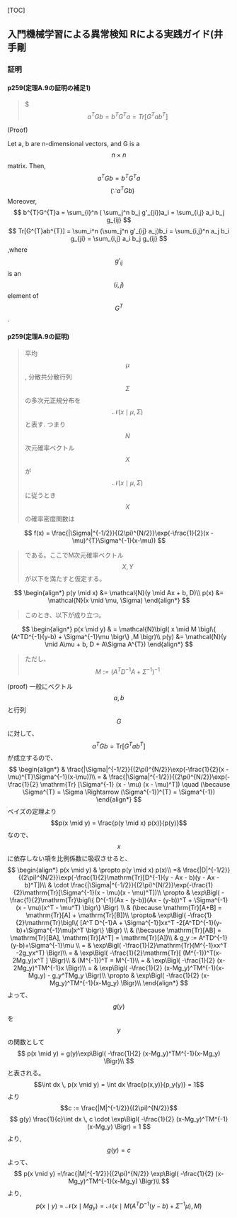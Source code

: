[TOC]

## 入門機械学習による異常検知 Rによる実践ガイド(井手剛

### 証明

#### p259(定理A.9の証明の補足1)
> $$$a^{T}Gb = b^{T}G^{T}a = Tr[G^{T}ab^{T}]$$

(Proof)

Let a, b are n-dimensional vectors, and G is a $$n \times n$$ matrix.
Then, 
$$a^{T}Gb = b^{T}G^{T}a$$ $$\quad(\because a^{T}Gb)$$
Moreover,
$$
b^{T}G^{T}a 
= \sum_{i}^n ( \sum_j^n b_j g'_{ji})a_i
= \sum_{i,j} a_i b_j g_{ij}
$$
$$
Tr[G^{T}ab^{T}]
= \sum_i^n (\sum_j^n g'_{ij} a_j)b_i
= \sum_{i,j}^n a_j b_i g_{ji}
= \sum_{i,j} a_i b_j g_{ij}
$$
,where $$g'_{ij}$$ is an $$(i, j)$$ element of $$G^{T}$$.



#### p259(定理A.9の証明)

> 平均$$\mu$$, 分散共分散行列$$\Sigma$$の多次元正規分布を$$\mathcal{N}(x \mid \mu, \Sigma)$$と表す.
> つまり$$N$$次元確率ベクトル$$X$$が$$\mathcal{N}(x \mid \mu, \Sigma)$$に従うとき$$X$$の確率密度関数は

$$
f(x) = 
\frac{|\Sigma|^{-1/2}}{(2\pi)^{N/2}}\exp(-\frac{1}{2}(x - \mu)^{T}\Sigma^{-1}(x-\mu))
$$

> である。ここでM次元確率ベクトル$$X,Y$$が以下を満たすと仮定する。

$$
\begin{align*}
	p(y \mid x) &= \mathcal{N}(y \mid Ax + b, D)\\
	p(x) &= \mathcal{N}(x \mid \mu, \Sigma)
\end{align*}
$$

> このとき、以下が成り立つ。

$$
\begin{align*}
	p(x \mid y) & = 
		\mathcal{N}\bigl(
			x \mid M \bigl\{ 
				(A^TD^{-1}(y-b) + \Sigma^{-1}\mu 
			\bigr\} ,M
		\bigr)\\
	p(y) &= \mathcal{N}(y \mid A\mu + b, D + A\Sigma A^{T})
\end{align*}
$$

> ただし、$$M := (A^{T}D^{-1}A + \Sigma^{-1})^{-1} $$

(proof)
一般にベクトル$$a,b$$と行列$$G$$に対して、$$a^{T}Gb = \mathrm{Tr}[G^T ab^T]$$が成立するので、
$$
\begin{align*}
	& \frac{|\Sigma|^{-1/2}}{(2\pi)^{N/2}}\exp(-\frac{1}{2}(x - \mu)^{T}\Sigma^{-1}(x-\mu))\\
	= & \frac{|\Sigma|^{-1/2}}{(2\pi)^{N/2}}\exp(-\frac{1}{2} \mathrm{Tr} [\Sigma^{-1} (x - \mu) (x - \mu)^T])
	\quad (\because \Sigma^{T} = \Sigma \Rightarrow (\Sigma^{-1})^{T} = \Sigma^{-1})
\end{align*}
$$
ベイズの定理より$$p(x \mid y) = \frac{p(y \mid x) p(x)}{p(y)}$$なので、$$x$$に依存しない項を比例係数に吸収させると、
$$
\begin{align*}
	p(x \mid y) & \propto p(y \mid x) p(x)\\
	 =& \frac{|D|^{-1/2}}{(2\pi)^{N/2}}\exp(-\frac{1}{2}\mathrm{Tr}[D^{-1}(y - Ax - b)(y - Ax - b)^T])\\
	& \cdot \frac{|\Sigma|^{-1/2}}{(2\pi)^{N/2}}\exp(-\frac{1}{2}\mathrm{Tr}[\Sigma^{-1}(x - \mu)(x - \mu)^T])\\
	\propto & \exp\Bigl(
		-\frac{1}{2}\mathrm{Tr}\bigl\{
			D^{-1}(Ax - (y-b))(Ax - (y-b))^T + \Sigma^{-1}(x - \mu)(x^T - \mu^T)
		\bigr\}
	\Bigr) \\
	& (\because \mathrm{Tr}[A+B] = \mathrm{Tr}[A] + \mathrm{Tr}[B])\\
	\propto& \exp\Bigl(
		-\frac{1}{2}\mathrm{Tr}\bigl\{
			[A^T D^{-1}A + \Sigma^{-1}]xx^T -2[A^TD^{-1}(y-b)+\Sigma^{-1}\mu]x^T 
		\bigr\}
	\Bigr) \\
	& (\because \mathrm{Tr}[AB] = \mathrm{Tr}[BA], \mathrm{Tr}[A^T] = \mathrm{Tr}[A])\\
	& g_y := A^TD^{-1}(y-b)+\Sigma^{-1}\mu \\
	= & \exp\Bigl(
		-\frac{1}{2}\mathrm{Tr}(M^{-1}xx^T -2g_yx^T)
		\Bigr)\\
	= & \exp\Bigl(
		-\frac{1}{2}\mathrm{Tr}[
			(M^{-1})^T(x-2Mg_y)x^T 
		]
		\Bigr)\\
		& (M^{-1})^T = M^{-1}\\
	= & \exp\Bigl(
		-\frac{1}{2}
			(x-2Mg_y)^TM^{-1}x	
		\Bigr)\\
	= & \exp\Bigl(
		-\frac{1}{2}
			(x-Mg_y)^TM^{-1}(x-Mg_y) - g_y^TMg_y	
		\Bigr)\\
	\propto & \exp\Bigl(
		-\frac{1}{2}
			(x-Mg_y)^TM^{-1}(x-Mg_y)
		\Bigr)\\
\end{align*}
$$
よって、$$g(y)$$を$$y$$の関数として
$$
p(x \mid y) = g(y)\exp\Bigl(
		-\frac{1}{2}
			(x-Mg_y)^TM^{-1}(x-Mg_y)
		\Bigr)\\
$$
と表される。
$$\int dx \, p(x \mid y) = \int dx \frac{p(x,y)}{p_y(y)} = 1$$より$$c := \frac{|M|^{-1/2}}{(2\pi)^{N/2}}$$
$$
g(y) \frac{1}{c}\int dx \, c \cdot \exp\Bigl(
		-\frac{1}{2}
			(x-Mg_y)^TM^{-1}(x-Mg_y)
		\Bigr) = 1
$$
より,$$g(y) = c$$よって、
$$
p(x \mid y) =\frac{|M|^{-1/2}}{(2\pi)^{N/2}}
	\exp\Bigl(
		-\frac{1}{2}
			(x-Mg_y)^TM^{-1}(x-Mg_y)
		\Bigr)\\
$$
より,
$$p(x \mid y) 
= \mathcal{N}(x \mid Mg_y) 
= \mathcal{N}(x \mid M(A^TD^{-1}(y-b)+\Sigma^{-1}\mu), M)
$$

